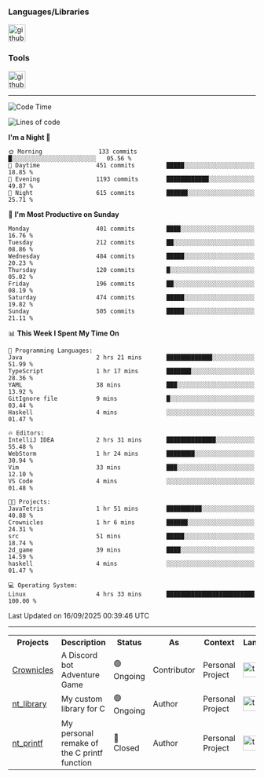 <div>
    <h3>Languages/Libraries</h3>
    <img alt="github-chart" src="https://skillicons.dev/icons?i=c,py,js,ts,discordjs,html,css,md" height="35px">
</div>
<div>
    <h3>Tools</h3>
    <img alt="github-chart" src="https://skillicons.dev/icons?i=discord,git,github,gitlab,vim,vscode,webstorm,pycharm,ubuntu,pnpm,nodejs,docker" height="35px">
</div>

---
<!--START_SECTION:waka-->
![Code Time](http://img.shields.io/badge/Code%20Time-308%20hrs%2029%20mins-blue)

![Lines of code](https://img.shields.io/badge/From%20Hello%20World%20I%27ve%20Written-120.1%20thousand%20lines%20of%20code-blue)

**I'm a Night 🦉** 

```text
🌞 Morning                133 commits         █░░░░░░░░░░░░░░░░░░░░░░░░   05.56 % 
🌆 Daytime                451 commits         █████░░░░░░░░░░░░░░░░░░░░   18.85 % 
🌃 Evening                1193 commits        ████████████░░░░░░░░░░░░░   49.87 % 
🌙 Night                  615 commits         ██████░░░░░░░░░░░░░░░░░░░   25.71 % 
```
📅 **I'm Most Productive on Sunday** 

```text
Monday                   401 commits         ████░░░░░░░░░░░░░░░░░░░░░   16.76 % 
Tuesday                  212 commits         ██░░░░░░░░░░░░░░░░░░░░░░░   08.86 % 
Wednesday                484 commits         █████░░░░░░░░░░░░░░░░░░░░   20.23 % 
Thursday                 120 commits         █░░░░░░░░░░░░░░░░░░░░░░░░   05.02 % 
Friday                   196 commits         ██░░░░░░░░░░░░░░░░░░░░░░░   08.19 % 
Saturday                 474 commits         █████░░░░░░░░░░░░░░░░░░░░   19.82 % 
Sunday                   505 commits         █████░░░░░░░░░░░░░░░░░░░░   21.11 % 
```


📊 **This Week I Spent My Time On** 

```text
💬 Programming Languages: 
Java                     2 hrs 21 mins       █████████████░░░░░░░░░░░░   51.99 % 
TypeScript               1 hr 17 mins        ███████░░░░░░░░░░░░░░░░░░   28.36 % 
YAML                     38 mins             ███░░░░░░░░░░░░░░░░░░░░░░   13.92 % 
GitIgnore file           9 mins              █░░░░░░░░░░░░░░░░░░░░░░░░   03.44 % 
Haskell                  4 mins              ░░░░░░░░░░░░░░░░░░░░░░░░░   01.47 % 

🔥 Editors: 
IntelliJ IDEA            2 hrs 31 mins       ██████████████░░░░░░░░░░░   55.48 % 
WebStorm                 1 hr 24 mins        ████████░░░░░░░░░░░░░░░░░   30.94 % 
Vim                      33 mins             ███░░░░░░░░░░░░░░░░░░░░░░   12.10 % 
VS Code                  4 mins              ░░░░░░░░░░░░░░░░░░░░░░░░░   01.48 % 

🐱‍💻 Projects: 
JavaTetris               1 hr 51 mins        ██████████░░░░░░░░░░░░░░░   40.88 % 
Crownicles               1 hr 6 mins         ██████░░░░░░░░░░░░░░░░░░░   24.31 % 
src                      51 mins             █████░░░░░░░░░░░░░░░░░░░░   18.74 % 
2d_game                  39 mins             ████░░░░░░░░░░░░░░░░░░░░░   14.59 % 
haskell                  4 mins              ░░░░░░░░░░░░░░░░░░░░░░░░░   01.47 % 

💻 Operating System: 
Linux                    4 hrs 33 mins       █████████████████████████   100.00 % 
```


 Last Updated on 16/09/2025 00:39:46 UTC
<!--END_SECTION:waka-->

---
<table>
    <tr>
        <th>Projects</th>
        <th>Description</th>
        <th>Status</th>
        <th>As</th>
        <th>Context</th>
        <th>Language</th>
    </tr>
    <tr>
        <td>
            <a href="https://github.com/Crownicles/Crownicles">Crownicles</a>
        </td>
        <td>
            A Discord bot Adventure Game
        </td>
        <td>
            🟢 Ongoing
        </td>
        <td>
            Contributor
        </td>
        <td>
            Personal Project
        </td>
        <td>
            <img alt="ts icon" src="https://skillicons.dev/icons?i=ts" height="30px">
        </td>
    </tr>
    <tr>
        <td>
            <a href="https://github.com/Ntalcme/nt_library">nt_library</a>
        </td>
        <td>
            My custom library for C
        </td>
        <td>
            🟢 Ongoing
        </td>
        <td>
            Author
        </td>
        <td>
            Personal Project
        </td>
        <td>
            <img alt="ts icon" src="https://skillicons.dev/icons?i=c" height="30px">
        </td>
    <tr>
        <td>
            <a href="https://github.com/Ntalcme/nt_printf">nt_printf</a>
        </td>
        <td>
             My personal remake of the C printf function 
        </td>
        <td>
            🔴 Closed
        </td>
        <td>
            Author
        </td>
        <td>
            Personal Project
        </td>
        <td>
            <img alt="ts icon" src="https://skillicons.dev/icons?i=c" height="30px">
        </td>
    </tr>
</table>
